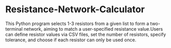 # Resistance-Network-Calculator
This Python program selects 1-3 resistors from a given list to form a two-terminal network, aiming to match a user-specified resistance value.Users can define resistor values via CSV files, set the number of resistors, specify tolerance, and choose if each resistor can only be used once.
